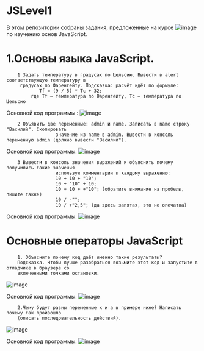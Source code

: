 # JSLevel1
В этом репозитории собраны задания, предложенные на курсе ![image](https://user-images.githubusercontent.com/87894035/151812209-e8457968-fd43-4d1e-bceb-07cac0335db6.png) по изучению основ JavaScript. 



# 1.Основы языка JavaScript. 
        1 Задать температуру в градусах по Цельсию. Вывести в alert соответствующую температуру в
         градусах по Фаренгейту. Подсказка: расчёт идёт по формуле:
                Tf = (9 / 5) * Tc + 32;
             где Tf – температура по Фаренгейту, Tc – температура по Цельсию
            

Основной код программы :
![image](https://user-images.githubusercontent.com/87894035/152173358-eba30cd3-51e5-43b9-ad25-071b41eb2497.png)
            
        2 Объявить две переменные: admin и name. Записать в name строку "Василий". Скопировать
                      значение из name в admin. Вывести в консоль переменную admin (должно вывести "Василий").

Основной код программы:
![image](https://user-images.githubusercontent.com/87894035/152174267-e360665f-e2c3-49c8-ad5b-630546c2ab61.png)

        3 Вывести в консоль значения выражений и объяснить почему получились такие значения
                      используя комментарии к каждому выражению:
                      10 + 10 + "10";
                      10 + "10" + 10;
                      10 + 10 + +"10"; (обратите внимание на пробелы, пишите также)
                      10 / -"";
                      10 / +"2,5"; (да здесь запятая, это не опечатка)
              
Основной код программы:
![image](https://user-images.githubusercontent.com/87894035/152174742-20a2efb3-a86e-45ca-8901-667126bda559.png)

# Основные операторы JavaScript

        1. Объясните почему код даёт именно такие результаты?
        Подсказка. Чтобы лучше разобраться возьмите этот код и запустите в отладчике в браузере со
        включенными точками остановки.
![image](https://user-images.githubusercontent.com/87894035/152176572-40e9b563-3e05-4eed-98b9-08e475e34603.png)

Основной код программы:
![image](https://user-images.githubusercontent.com/87894035/152176852-6910ffea-0516-442c-8210-fd983819450d.png)

        2.Чему будут равны переменные x и a в примере ниже? Написать почему так произошло
        (описать последовательность действий).
![image](https://user-images.githubusercontent.com/87894035/152177274-0e2217c2-afa6-464a-b073-44fc392135ef.png)

Основной код программы:
![image](https://user-images.githubusercontent.com/87894035/152177368-2ef8f578-2b30-4b29-a5fd-3eb975ddc5c5.png)




